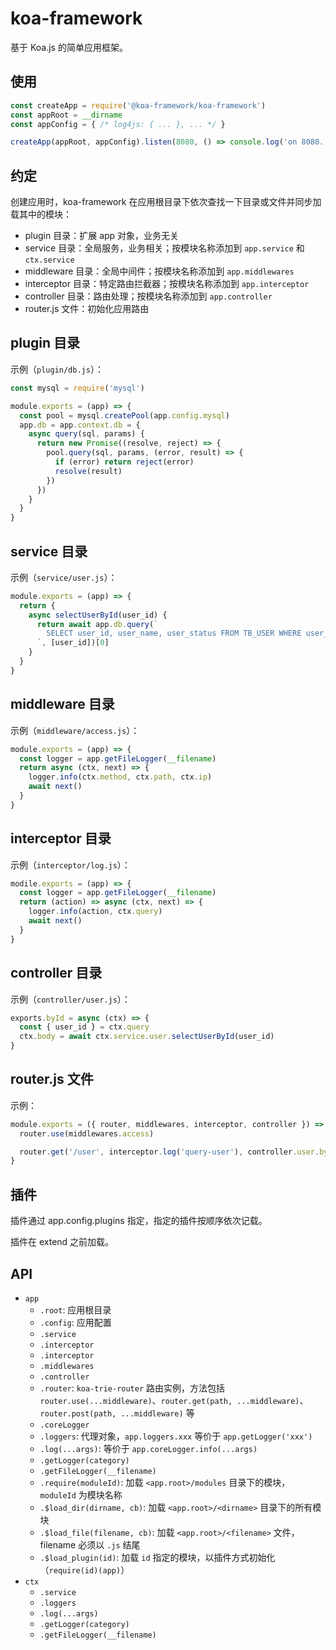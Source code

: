 # koa-framework

基于 Koa.js 的简单应用框架。

## 使用

```js
const createApp = require('@koa-framework/koa-framework')
const appRoot = __dirname
const appConfig = { /* log4js: { ... }, ... */ }

createApp(appRoot, appConfig).listen(8080, () => console.log('on 8080..'))
```

## 约定

创建应用时，koa-framework 在应用根目录下依次查找一下目录或文件并同步加载其中的模块：

- plugin 目录：扩展 app 对象，业务无关
- service 目录：全局服务，业务相关；按模块名称添加到 ```app.service``` 和 ```ctx.service```
- middleware 目录：全局中间件；按模块名称添加到 ```app.middlewares```
- interceptor 目录：特定路由拦截器；按模块名称添加到 ```app.interceptor```
- controller 目录：路由处理；按模块名称添加到 ```app.controller```
- router.js 文件：初始化应用路由

## plugin 目录

示例（```plugin/db.js```）：

```js
const mysql = require('mysql')

module.exports = (app) => {
  const pool = mysql.createPool(app.config.mysql)
  app.db = app.context.db = {
    async query(sql, params) {
      return new Promise((resolve, reject) => {
        pool.query(sql, params, (error, result) => {
          if (error) return reject(error)
          resolve(result)
        })
      })
    }
  }
}
```

## service 目录

示例（```service/user.js```）：

```js
module.exports = (app) => {
  return {
    async selectUserById(user_id) {
      return await app.db.query(`
        SELECT user_id, user_name, user_status FROM TB_USER WHERE user_id = ?
      `, [user_id])[0]
    }
  }
}
```

## middleware 目录

示例（```middleware/access.js```）：

```js
module.exports = (app) => {
  const logger = app.getFileLogger(__filename)
  return async (ctx, next) => {
    logger.info(ctx.method, ctx.path, ctx.ip)
    await next()
  }
}
```

## interceptor 目录

示例（```interceptor/log.js```）：

```js
modile.exports = (app) => {
  const logger = app.getFileLogger(__filename)
  return (action) => async (ctx, next) => {
    logger.info(action, ctx.query)
    await next()
  }
}
```

## controller 目录

示例（```controller/user.js```）：

```js
exports.byId = async (ctx) => {
  const { user_id } = ctx.query
  ctx.body = await ctx.service.user.selectUserById(user_id)
}
```

## router.js 文件

示例：

```js
module.exports = ({ router, middlewares, interceptor, controller }) => {
  router.use(middlewares.access)

  router.get('/user', interceptor.log('query-user'), controller.user.byId)
}
```

## 插件

插件通过 app.config.plugins 指定，指定的插件按顺序依次记载。

插件在 extend 之前加载。

## API

- ```app```
  * ```.root```: 应用根目录
  * ```.config```: 应用配置
  * ```.service```
  * ```.interceptor```
  * ```.interceptor```
  * ```.middlewares```
  * ```.controller```
  * ```.router```: ```koa-trie-router``` 路由实例，方法包括 ```router.use(...middleware)```、```router.get(path, ...middleware)```、```router.post(path, ...middleware)``` 等
  * ```.coreLogger```
  * ```.loggers```: 代理对象，```app.loggers.xxx``` 等价于 ```app.getLogger('xxx')```
  * ```.log(...args)```: 等价于 ```app.coreLogger.info(...args)```
  * ```.getLogger(category)```
  * ```.getFileLogger(__filename)```
  * ```.require(moduleId)```: 加载 ```<app.root>/modules``` 目录下的模块，```moduleId``` 为模块名称
  * ```.$load_dir(dirname, cb)```: 加载 ```<app.root>/<dirname>``` 目录下的所有模块
  * ```.$load_file(filename, cb)```: 加载 ```<app.root>/<filename>``` 文件，filename 必须以 ```.js``` 结尾
  * ```.$load_plugin(id)```: 加载 ```id``` 指定的模块，以插件方式初始化（```require(id)(app)```）
- ```ctx```
  * ```.service```
  * ```.loggers```
  * ```.log(...args)```
  * ```.getLogger(category)```
  * ```.getFileLogger(__filename)```
